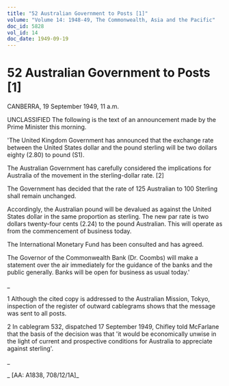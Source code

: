 ```yaml
---
title: "52 Australian Government to Posts [1]"
volume: "Volume 14: 1948-49, The Commonwealth, Asia and the Pacific"
doc_id: 5828
vol_id: 14
doc_date: 1949-09-19
---
```


# 52 Australian Government to Posts [1]

CANBERRA, 19 September 1949, 11 a.m.

UNCLASSIFIED The following is the text of an announcement made by the Prime Minister this morning.

'The United Kingdom Government has announced that the exchange rate between the United States dollar and the pound sterling will be two dollars eighty (2.80) to pound (S1).

The Australian Government has carefully considered the implications for Australia of the movement in the sterling-dollar rate. [2]

The Government has decided that the rate of 125 Australian to 100 Sterling shall remain unchanged.

Accordingly, the Australian pound will be devalued as against the United States dollar in the same proportion as sterling. The new par rate is two dollars twenty-four cents (2.24) to the pound Australian. This will operate as from the commencement of business today.

The International Monetary Fund has been consulted and has agreed.

The Governor of the Commonwealth Bank (Dr. Coombs) will make a statement over the air immediately for the guidance of the banks and the public generally. Banks will be open for business as usual today.'

_

1 Although the cited copy is addressed to the Australian Mission, Tokyo, inspection of the register of outward cablegrams shows that the message was sent to all posts.

2 In cablegram 532, dispatched 17 September 1949, Chifley told McFarlane that the basis of the decision was that 'it would be economically unwise in the light of current and prospective conditions for Australia to appreciate against sterling'.

_

_ [AA: A1838, 708/12/1A]_
